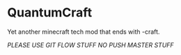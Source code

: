 QuantumCraft
============

Yet another minecraft tech mod that ends with -craft.

*PLEASE USE GIT FLOW STUFF NO PUSH MASTER STUFF*
